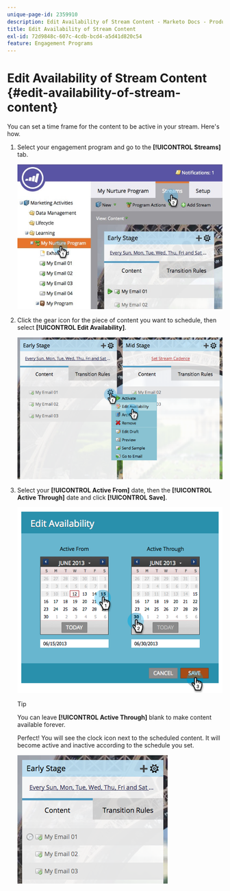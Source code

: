 ```yaml
---
unique-page-id: 2359910
description: Edit Availability of Stream Content - Marketo Docs - Product Documentation
title: Edit Availability of Stream Content
exl-id: 72d9848c-607c-4cdb-bcd4-a5d41d820c54
feature: Engagement Programs
---
```

# Edit Availability of Stream Content {#edit-availability-of-stream-content}

You can set a time frame for the content to be active in your stream. Here's how.

1. Select your engagement program and go to the **[!UICONTROL Streams]** tab.

   ![](assets/cloneasteam-2.jpg)

1. Click the gear icon for the piece of content you want to schedule, then select **[!UICONTROL Edit Availability]**.

   ![](assets/image2014-9-15-17-3a35-3a56.png)

1. Select your **[!UICONTROL Active From]** date, then the **[!UICONTROL Active Through]** date and click **[!UICONTROL Save]**.

   ![](assets/image2014-9-15-17-3a36-3a0.png)

   >[!TIP]
   >
   >You can leave **[!UICONTROL Active Through]** blank to make content available forever.

   Perfect! You will see the clock icon next to the scheduled content. It will become active and inactive according to the schedule you set.

   ![](assets/image2014-9-15-17-3a36-3a4.png)
